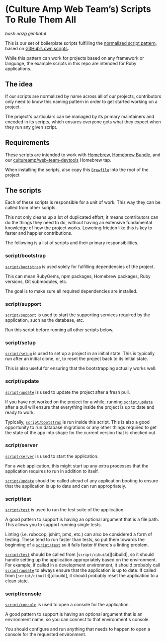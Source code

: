 # (Culture Amp Web Team’s) Scripts To Rule Them All

_bash nazg gimbatul_

This is our set of boilerplate scripts fulfilling the [normalized script
pattern][pattern], based on [GitHub’s own scripts][upstream].

[pattern]: http://githubengineering.com/scripts-to-rule-them-all/
[upstream]: https://github.com/github/scripts-to-rule-them-all

While this pattern can work for projects based on any framework or language,
the example scripts in this repo are intended for Ruby applications.

## The idea

If our scripts are normalized by name across all of our projects, contributors
only need to know this naming pattern in order to get started working on a
project.

The project's particulars can be managed by its primary maintainers and encoded
in its scripts, which ensures everyone gets what they expect when they run any
given script.

## Requirements

These scripts are intended to work with [Homebrew][brew], [Homebrew
Bundle][brew-bundle], and our [cultureamp/web-team-devtools][devtools] Homebrew
tap.

When installing the scripts, also copy this [`Brewfile`][brewfile] into the root
of the project

[brew]: https://brew.sh
[brew-bundle]: https://github.com/Homebrew/homebrew-bundle
[devtools]: https://github.com/cultureamp/homebrew-web-team-devtools
[brewfile]: support/Brewfile

## The scripts

Each of these scripts is responsible for a unit of work. This way they can be
called from other scripts.

This not only cleans up a lot of duplicated effort, it means contributors can do
the things they need to do, without having an extensive fundamental knowledge of
how the project works. Lowering friction like this is key to faster and happier
contributions.

The following is a list of scripts and their primary responsibilities.

### script/bootstrap

[`script/bootstrap`][bootstrap] is used solely for fulfilling dependencies of
the project.

This can mean RubyGems, npm packages, Homebrew packages, Ruby versions, Git
submodules, etc.

The goal is to make sure all required dependencies are installed.

### script/support

[`script/support`][support] is used to start the supporting services required by
the application, such as the database, etc.

Run this script before running all other scripts below.

### script/setup

[`script/setup`][setup] is used to set up a project in an initial state.
This is typically run after an initial clone, or, to reset the project back to
its initial state.

This is also useful for ensuring that the bootstrapping actually works well.

### script/update

[`script/update`][update] is used to update the project after a fresh pull.

If you have not worked on the project for a while, running
[`script/update`][update] after a pull will ensure that everything inside the
project is up to date and ready to work.

Typically, [`script/bootstrap`][bootstrap] is run inside this script. This is
also a good opportunity to run database migrations or any other things required
to get the state of the app into shape for the current version that is checked
out.

### script/server

[`script/server`][server] is used to start the application.

For a web application, this might start up any extra processes that the
application requires to run in addition to itself.

[`script/update`][update] should be called ahead of any application booting to
ensure that the application is up to date and can run appropriately.

### script/test

[`script/test`][test] is used to run the test suite of the application.

A good pattern to support is having an optional argument that is a file path.
This allows you to support running single tests.

Linting (i.e. rubocop, jshint, pmd, etc.) can also be considered a form of
testing. These tend to run faster than tests, so put them towards the beginning
of a [`script/test`][test] so it fails faster if there's a linting problem.

[`script/test`][test] should be called from [`script/cibuild`][cibuild], so it
should handle setting up the application appropriately based on the environment.
For example, if called in a development environment, it should probably call
[`script/update`][update] to always ensure that the application is up to date.
If called from [`script/cibuild`][cibuild], it should probably reset the
application to a clean state.

### script/console

[`script/console`][console] is used to open a console for the application.

A good pattern to support is having an optional argument that is an environment
name, so you can connect to that environment's console.

You should configure and run anything that needs to happen to open a console for
the requested environment.

[bootstrap]: script/bootstrap
[support]: script/support
[setup]: script/setup
[update]: script/update
[server]: script/server
[test]: script/test
[console]: script/console

